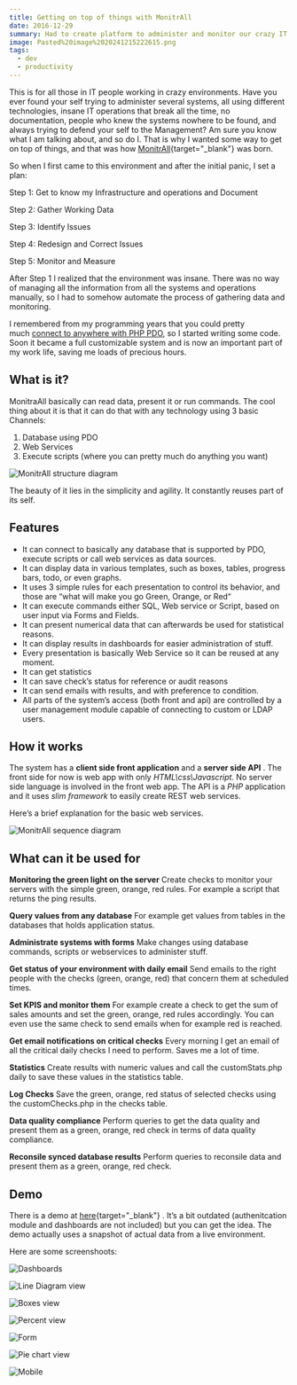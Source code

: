 ```yaml
---
title: Getting on top of things with MonitrAll
date: 2016-12-29
summary: Had to create platform to administer and monitor our crazy IT environments, called it MonitrAll
image: Pasted%20image%2020241215222615.png
tags:
  - dev
  - productivity
---
```

This is for all those in IT people working in crazy environments. Have you ever found your self trying to administer several systems, all using different technologies, insane IT operations that break all the time, no documentation, people who knew the systems nowhere to be found, and always trying to defend your self to the Management? Am sure you know what I am talking about, and so do I. That is why I wanted some way to get on top of things, and that was how [<i class="bi bi-github govcy-text-body"></i> MonitrAll](https://github.com/gieglas/MonitrAll/){target="_blank"} was born.

So when I first came to this environment and after the initial panic, I set a plan:

Step 1: Get to know my Infrastructure and operations and Document

Step 2: Gather Working Data

Step 3: Identify Issues

Step 4: Redesign and Correct Issues

Step 5: Monitor and Measure

After Step 1 I realized that the environment was insane. There was no way of managing all the information from all the systems and operations manually, so I had to somehow automate the process of gathering data and monitoring.

I remembered from my programming years that you could pretty much [connect to anywhere with PHP PDO](../php-pdo-connect-everywhere/), so I started writing some code. Soon it became a full customizable system and is now an important part of my work life, saving me loads of precious hours.

## What is it?

MonitraAll basically can read data, present it or run commands. The cool thing about it is that it can do that with any technology using 3 basic Channels:

1. Database using PDO
2. Web Services
3. Execute scripts (where you can pretty much do anything you want)

![MonitrAll structure diagram](../../img/Pasted%20image%2020241215223215.jpg)

The beauty of it lies in the simplicity and agility. It constantly reuses part of its self.

## Features

- It can connect to basically any database that is supported by PDO, execute scripts or call web services as data sources.
- It can display data in various templates, such as boxes, tables, progress bars, todo, or even graphs.
- It uses 3 simple rules for each presentation to control its behavior, and those are “what will make you go Green, Orange, or Red“
- It can execute commands either SQL, Web service or Script, based on user input via Forms and Fields.
- It can present numerical data that can afterwards be used for statistical reasons.
- It can display results in dashboards for easier administration of stuff.
- Every presentation is basically Web Service so it can be reused at any moment.
- It can get statistics
- It can save check’s status for reference or audit reasons
- It can send emails with results, and with preference to condition.
- All parts of the system’s access (both front and api) are controlled by a user management module capable of connecting to custom or LDAP users.

## How it works

The system has a **client side front application** and a **server side API** . The front side for now is web app with only _HTML\css\Javascript._ No server side language is involved in the front web app. The API is a _PHP_ application and it uses _slim framework_ to easily create REST web services.

Here’s a brief explanation for the basic web services.

![MonitrAll sequence diagram](../../img/Pasted%20image%2020241215223431.jpg)

## What can it be used for

**Monitoring the green light on the server**
Create checks to monitor your servers with the simple green, orange, red rules. For example a script that returns the ping results.

**Query values from any database**
For example get values from tables in the databases that holds application status.

**Administrate systems with forms**
Make changes using database commands, scripts or webservices to administer stuff.

**Get status of your environment with daily email**
Send emails to the right people with the checks (green, orange, red) that concern them at scheduled times.

**Set KPIS and monitor them**
For example create a check to get the sum of sales amounts and set the green, orange, red rules accordingly. You can even use the same check to send emails when for example red is reached.

**Get email notifications on critical checks**
Every morning I get an email of all the critical daily checks I need to perform. Saves me a lot of time.

**Statistics**
Create results with numeric values and call the customStats.php daily to save these values in the statistics table.

**Log Checks**
Save the green, orange, red status of selected checks using the customChecks.php in the checks table.

**Data quality compliance**
Perform queries to get the data quality and present them as a green, orange, red check in terms of data quality compliance.

**Reconsile synced database results**
Perform queries to reconsile data and present them as a green, orange, red check.

## Demo

There is a demo at [here](http://gieglas.byethost10.com/monitralldemo){target="_blank"} . It’s a bit outdated (authenitcation module and dashboards are not included) but you can get the idea. The demo actually uses a snapshot of actual data from a live environment.

Here are some screenshoots:

![Dashboards](../../img/Pasted%20image%2020241215223633.jpg)

![Line Diagram view ](../../img/Pasted%20image%2020241215223659.jpg)

![Boxes view](../../img/Pasted%20image%2020241215223841.jpg)

![Percent view](../../img/Pasted%20image%2020241215223905.jpg)

![Form](../../img/Pasted%20image%2020241215224206.jpg)

![Pie chart view](../../img/Pasted%20image%2020241215224234.jpg)

![Mobile](../../img/Pasted%20image%2020241215224258.jpg)